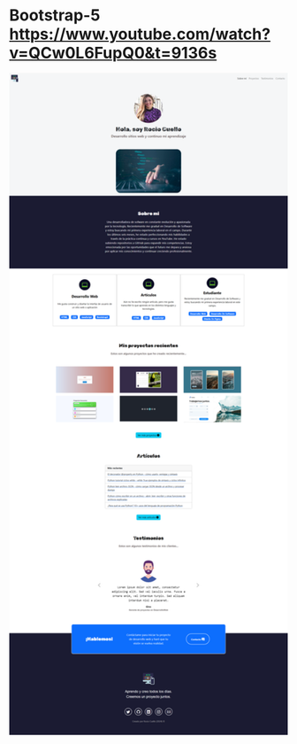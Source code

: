 # Bootstrap-5 https://www.youtube.com/watch?v=QCw0L6FupQ0&t=9136s
<p align="center">
  <img src="preview.png" alt="preview del proyecto" width="600">
</p>